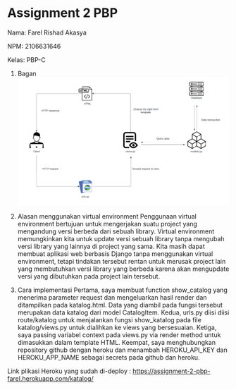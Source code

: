 
# Assignment 2 PBP
Nama: Farel Rishad Akasya

NPM: 2106631646

Kelas: PBP-C

1. Bagan
  ![](https://raw.githubusercontent.com/farelakasya/assignment2clone/main/assets/bagan.png)

2. Alasan menggunakan virtual environment
Penggunaan virtual environment bertujuan untuk mengerjakan suatu project yang mengandung versi berbeda dari sebuah library. Virtual environment memungkinkan kita untuk update versi sebuah library tanpa mengubah versi library yang lainnya di project yang sama. Kita masih dapat membuat aplikasi web berbasis Django tanpa menggunakan virtual environment, tetapi tindakan tersebut rentan untuk merusak project lain yang membutuhkan versi library yang berbeda karena akan mengupdate versi yang dibutuhkan pada project lain tersebut.

3. Cara implementasi
Pertama, saya membuat function show_catalog yang menerima parameter request dan mengeluarkan hasil render dan ditampilkan pada katalog.html. Data yang diambil pada fungsi tersebut merupakan data katalog dari model CatalogItem. Kedua, urls.py diisi diisi route/katalog untuk menjalankan fungsi show_katalog pada file katalog/views.py untuk dialihkan ke views yang bersesuaian. Ketiga, saya passing variabel context pada views.py via render method untuk dimasukkan dalam template HTML. Keempat, saya menghubungkan repository github dengan heroku  dan menambah HEROKU_API_KEY dan HEROKU_APP_NAME sebagai secrets pada github dan heroku.

Link plikasi Heroku yang sudah di-deploy : https://assignment-2-pbp-farel.herokuapp.com/katalog/
